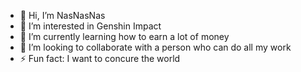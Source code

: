 - 👋 Hi, I’m NasNasNas
- 👀 I’m interested in Genshin Impact
- 🌱 I’m currently learning how to earn a lot of money
- 💞️ I’m looking to collaborate with a person who can do all my work
- ⚡ Fun fact: I want to concure the world

<!---
NasNasNas7631/NasNasNas7631 is a ✨ special ✨ repository because its `README.md` (this file) appears on your GitHub profile.
You can click the Preview link to take a look at your changes.
--->
